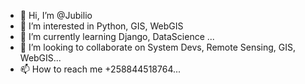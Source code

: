 - 👋 Hi, I’m @Jubilio
- 👀 I’m interested in  Python, GIS, WebGIS
- 🌱 I’m currently learning Django, DataScience ...
- 💞️ I’m looking to collaborate on System Devs, Remote Sensing, GIS, WebGIS...
- 📫 How to reach me +258844518764...

<!---
Jubilio/Jubilio is a ✨ special ✨ repository because its `README.md` (this file) appears on your GitHub profile.
You can click the Preview link to take a look at your changes.
--->
